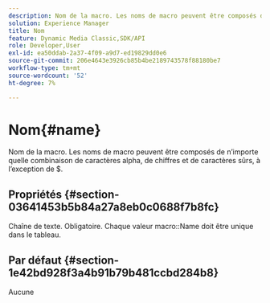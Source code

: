 ```yaml
---
description: Nom de la macro. Les noms de macro peuvent être composés de n’importe quelle combinaison de caractères alpha, de chiffres et de caractères sûrs, à l’exception de $.
solution: Experience Manager
title: Nom
feature: Dynamic Media Classic,SDK/API
role: Developer,User
exl-id: ea50ddab-2a37-4f09-a9d7-ed19829dd0e6
source-git-commit: 206e4643e3926cb85b4be2189743578f88180be7
workflow-type: tm+mt
source-wordcount: '52'
ht-degree: 7%

---
```


# Nom{#name}

Nom de la macro. Les noms de macro peuvent être composés de n’importe quelle combinaison de caractères alpha, de chiffres et de caractères sûrs, à l’exception de $.

## Propriétés {#section-03641453b5b84a27a8eb0c0688f7b8fc}

Chaîne de texte. Obligatoire. Chaque valeur macro::Name doit être unique dans le tableau.

## Par défaut {#section-1e42bd928f3a4b91b79b481ccbd284b8}

Aucune
